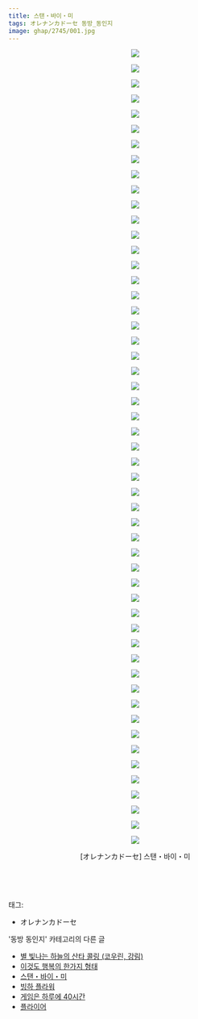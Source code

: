 ```yaml
---
title: 스탠・바이・미
tags: オレナンカドーセ 동방_동인지
image: ghap/2745/001.jpg
---
```

<div class="article">
<p style="text-align: center; clear: none; float: none;"><img src="{{ site.nasurl }}/ghap/2745/001.jpg"/></p>
<p style="text-align: center; clear: none; float: none;"><img src="{{ site.nasurl }}/ghap/2745/002.jpg"/></p>
<p style="text-align: center; clear: none; float: none;"><img src="{{ site.nasurl }}/ghap/2745/003.jpg"/></p>
<p style="text-align: center; clear: none; float: none;"><img src="{{ site.nasurl }}/ghap/2745/004.jpg"/></p>
<p style="text-align: center; clear: none; float: none;"><img src="{{ site.nasurl }}/ghap/2745/005.jpg"/></p>
<p style="text-align: center; clear: none; float: none;"><img src="{{ site.nasurl }}/ghap/2745/006.jpg"/></p>
<p style="text-align: center; clear: none; float: none;"><img src="{{ site.nasurl }}/ghap/2745/007.jpg"/></p>
<p style="text-align: center; clear: none; float: none;"><img src="{{ site.nasurl }}/ghap/2745/008.jpg"/></p>
<p style="text-align: center; clear: none; float: none;"><img src="{{ site.nasurl }}/ghap/2745/009.jpg"/></p>
<p style="text-align: center; clear: none; float: none;"><img src="{{ site.nasurl }}/ghap/2745/010.jpg"/></p>
<p style="text-align: center; clear: none; float: none;"><img src="{{ site.nasurl }}/ghap/2745/011.jpg"/></p>
<p style="text-align: center; clear: none; float: none;"><img src="{{ site.nasurl }}/ghap/2745/012.jpg"/></p>
<p style="text-align: center; clear: none; float: none;"><img src="{{ site.nasurl }}/ghap/2745/013.jpg"/></p>
<p style="text-align: center; clear: none; float: none;"><img src="{{ site.nasurl }}/ghap/2745/014.jpg"/></p>
<p style="text-align: center; clear: none; float: none;"><img src="{{ site.nasurl }}/ghap/2745/015.jpg"/></p>
<p style="text-align: center; clear: none; float: none;"><img src="{{ site.nasurl }}/ghap/2745/016.jpg"/></p>
<p style="text-align: center; clear: none; float: none;"><img src="{{ site.nasurl }}/ghap/2745/017.jpg"/></p>
<p style="text-align: center; clear: none; float: none;"><img src="{{ site.nasurl }}/ghap/2745/018.jpg"/></p>
<p style="text-align: center; clear: none; float: none;"><img src="{{ site.nasurl }}/ghap/2745/019.jpg"/></p>
<p style="text-align: center; clear: none; float: none;"><img src="{{ site.nasurl }}/ghap/2745/020.jpg"/></p>
<p style="text-align: center; clear: none; float: none;"><img src="{{ site.nasurl }}/ghap/2745/021.jpg"/></p>
<p style="text-align: center; clear: none; float: none;"><img src="{{ site.nasurl }}/ghap/2745/022.jpg"/></p>
<p style="text-align: center; clear: none; float: none;"><img src="{{ site.nasurl }}/ghap/2745/023.jpg"/></p>
<p style="text-align: center; clear: none; float: none;"><img src="{{ site.nasurl }}/ghap/2745/024.jpg"/></p>
<p style="text-align: center; clear: none; float: none;"><img src="{{ site.nasurl }}/ghap/2745/025.jpg"/></p>
<p style="text-align: center; clear: none; float: none;"><img src="{{ site.nasurl }}/ghap/2745/026.jpg"/></p>
<p style="text-align: center; clear: none; float: none;"><img src="{{ site.nasurl }}/ghap/2745/027.jpg"/></p>
<p style="text-align: center; clear: none; float: none;"><img src="{{ site.nasurl }}/ghap/2745/028.jpg"/></p>
<p style="text-align: center; clear: none; float: none;"><img src="{{ site.nasurl }}/ghap/2745/029.jpg"/></p>
<p style="text-align: center; clear: none; float: none;"><img src="{{ site.nasurl }}/ghap/2745/030.jpg"/></p>
<p style="text-align: center; clear: none; float: none;"><img src="{{ site.nasurl }}/ghap/2745/031.jpg"/></p>
<p style="text-align: center; clear: none; float: none;"><img src="{{ site.nasurl }}/ghap/2745/032.jpg"/></p>
<p style="text-align: center; clear: none; float: none;"><img src="{{ site.nasurl }}/ghap/2745/033.jpg"/></p>
<p style="text-align: center; clear: none; float: none;"><img src="{{ site.nasurl }}/ghap/2745/034.jpg"/></p>
<p style="text-align: center; clear: none; float: none;"><img src="{{ site.nasurl }}/ghap/2745/035.jpg"/></p>
<p style="text-align: center; clear: none; float: none;"><img src="{{ site.nasurl }}/ghap/2745/036.jpg"/></p>
<p style="text-align: center; clear: none; float: none;"><img src="{{ site.nasurl }}/ghap/2745/037.jpg"/></p>
<p style="text-align: center; clear: none; float: none;"><img src="{{ site.nasurl }}/ghap/2745/038.jpg"/></p>
<p style="text-align: center; clear: none; float: none;"><img src="{{ site.nasurl }}/ghap/2745/039.jpg"/></p>
<p style="text-align: center; clear: none; float: none;"><img src="{{ site.nasurl }}/ghap/2745/040.jpg"/></p>
<p style="text-align: center; clear: none; float: none;"><img src="{{ site.nasurl }}/ghap/2745/041.jpg"/></p>
<p style="text-align: center; clear: none; float: none;"><img src="{{ site.nasurl }}/ghap/2745/042.jpg"/></p>
<p style="text-align: center; clear: none; float: none;"><img src="{{ site.nasurl }}/ghap/2745/043.jpg"/></p>
<p style="text-align: center; clear: none; float: none;"><img src="{{ site.nasurl }}/ghap/2745/044.jpg"/></p>
<p style="text-align: center; clear: none; float: none;"><img src="{{ site.nasurl }}/ghap/2745/045.jpg"/></p>
<p style="text-align: center; clear: none; float: none;"><img src="{{ site.nasurl }}/ghap/2745/046.jpg"/></p>
<p style="text-align: center; clear: none; float: none;"><img src="{{ site.nasurl }}/ghap/2745/047.jpg"/></p>
<p style="text-align: center; clear: none; float: none;"><img src="{{ site.nasurl }}/ghap/2745/048.jpg"/></p>
<p style="text-align: center; clear: none; float: none;"><img src="{{ site.nasurl }}/ghap/2745/049.jpg"/></p>
<p style="text-align: center; clear: none; float: none;"><img src="{{ site.nasurl }}/ghap/2745/050.jpg"/></p>
<p style="text-align: center; clear: none; float: none;"><img src="{{ site.nasurl }}/ghap/2745/051.jpg"/></p>
<p style="text-align: center; clear: none; float: none;"><img src="{{ site.nasurl }}/ghap/2745/052.jpg"/></p>
<p style="text-align: center; clear: none; float: none;"><img src="{{ site.nasurl }}/ghap/2745/053.jpg"/></p>
<p style="text-align: center; clear: none; float: none;">[オレナンカドーセ] 스탠・바이・미</p>
<p style="text-align: center; clear: none; float: none;"><br/></p>
<p><br/></p>
</div><div class="tagTrail">
<p>태그: </p>
<ul>
<li>オレナンカドーセ</li>
</ul>
</div><div class="another">
<p>'동방 동인지' 카테고리의 다른 글</p>
<ul>
<li><a href="/2016-11-26-ghap_2747">별 빛나는 하늘의 산타 콜링 (코우린, 강림)</a></li>
<li><a href="/2016-11-25-ghap_2746">이것도 행복의 한가지 형태</a></li>
<li><a href="/2016-11-25-ghap_2745">스탠・바이・미</a></li>
<li><a href="/2016-11-25-ghap_2744">빙하 플라워</a></li>
<li><a href="/2016-11-25-ghap_2743">게임은 하루에 40시간</a></li>
<li><a href="/2016-11-25-ghap_2742">플라이어</a></li>
</ul>
</div><div class="cb_module cb_fluid">
<div class="cb_wrt cb_profile">
</div><!-- commentList close -->
</div>